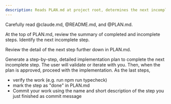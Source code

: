 ```yaml
---
description: Reads PLAN.md at project root, determines the next incomplete step, and creates a plan to implement it. The last step is to verify (typecheck/tests) and mark the step as done in PLAN.md.
---
```


Carefully read @claude.md, @README.md, and @PLAN.md.

At the top of PLAN.md, review the summary of completed and incomplete steps. Identify the next incomplete step.

Review the detail of the next step further down in PLAN.md.

Generate a step-by-step, detailed implementation plan to complete the next incomplete step.  The user will validate or iterate with you. Then, when the plan is approved, proceed with the implementation.
As the last steps,
- verify the work (e.g. run npm run typecheck) 
- mark the step as "done" in PLAN.md
- Commit your work using the name and short description of the step you just finished as commit message
